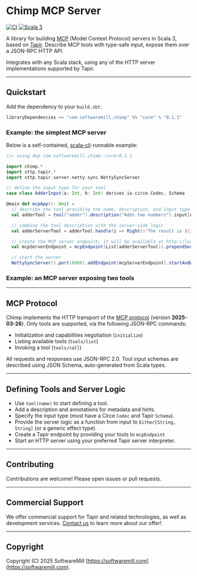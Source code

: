 # Chimp MCP Server

[![CI](https://github.com/softwaremill/chimp/actions/workflows/ci.yml/badge.svg)](https://github.com/softwaremill/chimp/actions/workflows/ci.yml)
[![Scala 3](https://img.shields.io/badge/scala-3.3.6-blue.svg)](https://www.scala-lang.org/)

A library for building [MCP](#mcp-protocol) (Model Context Protocol) servers in Scala 3, based on [Tapir](https://tapir.softwaremill.com/). Describe MCP tools with type-safe input, expose them over a JSON-RPC HTTP API. 

Integrates with any Scala stack, using any of the HTTP server implementations supported by Tapir.

---

## Quickstart

Add the dependency to your `build.sbt`:

```scala
libraryDependencies += "com.softwaremill.chimp" %% "core" % "0.1.1"
```

### Example: the simplest MCP server

Below is a self-contained, [scala-cli](https://scala-cli.virtuslab.org)-runnable example:

```scala
//> using dep com.softwaremill.chimp::core:0.1.1

import chimp.*
import sttp.tapir.*
import sttp.tapir.server.netty.sync.NettySyncServer

// define the input type for your tool
case class AdderInput(a: Int, b: Int) derives io.circe.Codec, Schema

@main def mcpApp(): Unit =
  // describe the tool providing the name, description, and input type
  val adderTool = tool("adder").description("Adds two numbers").input[AdderInput]

  // combine the tool description with the server-side logic
  val adderServerTool = adderTool.handle(i => Right(s"The result is ${i.a + i.b}"))

  // create the MCP server endpoint; it will be available at http://localhost:8080/mcp  
  val mcpServerEndpoint = mcpEndpoint(List(adderServerTool)).prependSecurityIn("mcp")

  // start the server
  NettySyncServer().port(8080).addEndpoint(mcpServerEndpoint).startAndWait()
```

### Example: an MCP server exposing two tools

---

## MCP Protocol

Chimp implements the HTTP transport of the [MCP protocol](https://modelcontextprotocol.io/specification/2025-03-26) (version **2025-03-26**). Only tools are supported, via the following JSON-RPC commands:

- Initialization and capabilities negotiation (`initialize`)
- Listing available tools (`tools/list`)
- Invoking a tool (`tools/call`)

All requests and responses use JSON-RPC 2.0. Tool input schemas are described using JSON Schema, auto-generated from Scala types.

---

## Defining Tools and Server Logic

- Use `tool(name)` to start defining a tool.
- Add a description and annotations for metadata and hints.
- Specify the input type (must have a Circe `Codec` and Tapir `Schema`).
- Provide the server logic as a function from input to `Either[String, String]` (or a generic effect type).
- Create a Tapir endpoint by providing your tools to `mcpEndpoint` 
- Start an HTTP server using your preferred Tapir server interpreter.

---

## Contributing

Contributions are welcome! Please open issues or pull requests.

---

## Commercial Support

We offer commercial support for Tapir and related technologies, as well as development services. [Contact us](https://softwaremill.com) to learn more about our offer!

---

## Copyright

Copyright (C) 2025 SoftwareMill [https://softwaremill.com](https://softwaremill.com).